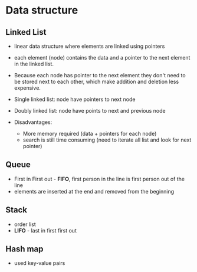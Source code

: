 # Data structure

## Linked List
* linear data structure where elements are linked using pointers
* each element (node) contains the data and a pointer to the next element in the linked list.
* Because each node has pointer to the next element they don't need to be stored next to each other, which 
make addition and deletion less expensive.
* Single linked list: node have pointers to next node
* Doubly linked list: node have points to next and previous node

* Disadvantages:
    * More memory required (data + pointers for each node)
    * search is still time consuming (need to iterate all list and look for next pointer)
    
## Queue
* First in First out -  **FIFO**, first person in the line is first person out of the line
* elements are inserted at the end and removed from the beginning 


## Stack
* order list 
* **LIFO** - last in first first out

## Hash map
* used key-value pairs